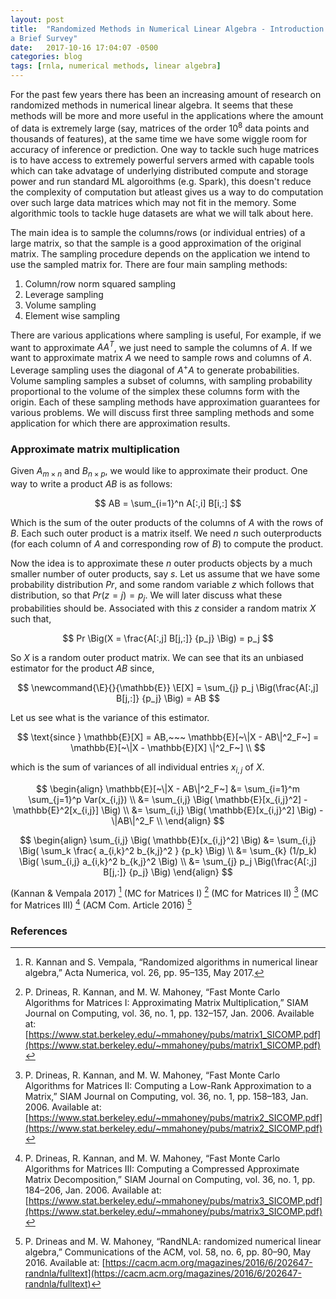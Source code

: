 ```yaml
---
layout: post
title:  "Randomized Methods in Numerical Linear Algebra - Introduction and
a Brief Survey"
date:   2017-10-16 17:04:07 -0500
categories: blog
tags: [rnla, numerical methods, linear algebra]
---
```


For the past few years there has been an increasing amount of research on
randomized methods in numerical linear algebra. It seems that these methods
will be more and more useful in the applications where the amount of data is
extremely large (say, matrices of the order $10^8$ data points and thousands
of features), at the same time we have some wiggle room for accuracy of
inference or prediction. One way to tackle such huge
matrices is to have access to extremely powerful servers armed with capable tools which 
can take advatage of underlying distributed compute and storage power and run
standard ML algoroithms (e.g. Spark), this doesn't reduce the complexity of computation
but atleast gives us a way to do computation over such large data matrices
which may not fit in the memory. 
Some algorithmic tools to tackle huge datasets are what we will talk about here.

The main idea is to sample the columns/rows (or individual entries) of a large matrix, 
so that the sample is a good approximation of the original matrix. The sampling
procedure depends on the application we intend to use the sampled matrix for. 
There are four main sampling methods:

1. Column/row norm squared sampling 
2. Leverage sampling
3. Volume sampling
4. Element wise sampling

There are various applications where sampling is useful, 
For example, if we want to approximate $A A^T$, we just need
to sample the columns of $A$. If we want to approximate matrix $A$ we need to
sample rows and columns of $A$. Leverage sampling uses the diagonal of $A^+ A$
to generate probabilities. Volume sampling samples a subset of columns, with
sampling probability proportional to the volume of the simplex these columns
form with the origin. Each of these sampling methods have approximation 
guarantees for various problems. We will discuss first three sampling methods
and some application for which there are approximation results.

### Approximate matrix multiplication

Given $A_{m \times n}$ and $B_{n \times p}$, we would like to approximate their
product. One way to write a product $AB$ is as follows:

$$
AB = \sum_{i=1}^n A[:,i] B[i,:]
$$

Which is the sum of the outer products of the columns of $A$ with the rows of $B$. Each
such outer product is a matrix itself. We need $n$ such outerproducts (for each
column of $A$ and corresponding row of $B$) to compute the product.

Now the idea is to approximate these $n$ outer products objects by a much smaller
number of outer products, say $s$. Let us assume that we have some probability
distribution $Pr$, and some random variable $z$ which follows that
distribution, so that $Pr(z = j) = p_j$. We will later discuss what these
probabilities should be.
Associated with this $z$ consider a random matrix $X$ such
that,

$$ 
Pr \Big(X = \frac{A[:,j] B[j,:]} {p_j} \Big) = p_j
$$

So $X$ is a random outer product matrix. We can see that its an unbiased
estimator for the product $AB$ since,

$$
\newcommand{\E}{}{\mathbb{E}} 
\E[X] = \sum_{j} p_j \Big(\frac{A[:,j] B[j,:]} {p_j} \Big) = AB
$$

Let us see what is the variance of this estimator. 

$$
\text{since } \mathbb{E}[X] = AB,~~~
\mathbb{E}[~\|X - AB\|^2_F~] = \mathbb{E}[~\|X - \mathbb{E}[X] \|^2_F~]  \\
$$

which is the sum of variances of all individual entries $x_{i,j}$ of $X$.

$$
\begin{align}
\mathbb{E}[~\|X - AB\|^2_F~] 
&= \sum_{i=1}^m \sum_{j=1}^p Var(x_{i,j}) \\
&= \sum_{i,j} \Big( \mathbb{E}[x_{i,j}^2] - \mathbb{E}^2[x_{i,j}] \Big) \\
&= \sum_{i,j} \Big( \mathbb{E}[x_{i,j}^2] \Big) - \|AB\|^2_F \\
\end{align}
$$

$$
\begin{align}
\sum_{i,j} \Big( \mathbb{E}[x_{i,j}^2] \Big) 
&= \sum_{i,j} \Big( \sum_k \frac{ a_{i,k}^2 b_{k,j}^2 } {p_k} \Big) \\
&= \sum_{k} (1/p_k) \Big( \sum_{i,j} a_{i,k}^2 b_{k,j}^2 \Big)  \\
&= \sum_{j} p_j \Big(\frac{A[:,j] B[j,:]} {p_j} \Big) 
\end{align}
$$

(Kannan & Vempala 2017) [^survey]
(MC for Matrices I) [^mc1]
(MC for Matrices II) [^mc2]
(MC for Matrices III) [^mc3]
(ACM Com. Article 2016) [^acm]

### References

[^survey]: R. Kannan and S. Vempala, “Randomized algorithms in numerical linear algebra,” Acta Numerica, vol. 26, pp. 95–135, May 2017.

[^mc1]: P. Drineas, R. Kannan, and M. W. Mahoney, “Fast Monte Carlo Algorithms for Matrices I: Approximating Matrix Multiplication,” SIAM Journal on Computing, vol. 36, no. 1, pp. 132–157, Jan. 2006. Available at: [https://www.stat.berkeley.edu/~mmahoney/pubs/matrix1_SICOMP.pdf](https://www.stat.berkeley.edu/~mmahoney/pubs/matrix1_SICOMP.pdf)

[^mc2]: P. Drineas, R. Kannan, and M. W. Mahoney, “Fast Monte Carlo Algorithms for Matrices II: Computing a Low-Rank Approximation to a Matrix,” SIAM Journal on Computing, vol. 36, no. 1, pp. 158–183, Jan. 2006. Available at: [https://www.stat.berkeley.edu/~mmahoney/pubs/matrix2_SICOMP.pdf](https://www.stat.berkeley.edu/~mmahoney/pubs/matrix2_SICOMP.pdf)

[^mc3]: P. Drineas, R. Kannan, and M. W. Mahoney, “Fast Monte Carlo Algorithms for Matrices III: Computing a Compressed Approximate Matrix Decomposition,” SIAM Journal on Computing, vol. 36, no. 1, pp. 184–206, Jan. 2006. Available at: [https://www.stat.berkeley.edu/~mmahoney/pubs/matrix3_SICOMP.pdf](https://www.stat.berkeley.edu/~mmahoney/pubs/matrix3_SICOMP.pdf)

[^acm]: P. Drineas and M. W. Mahoney, “RandNLA: randomized numerical linear algebra,” Communications of the ACM, vol. 58, no. 6, pp. 80–90, May 2016. Available at: [https://cacm.acm.org/magazines/2016/6/202647-randnla/fulltext](https://cacm.acm.org/magazines/2016/6/202647-randnla/fulltext)

